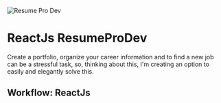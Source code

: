 ![Resume Pro Dev](https://andycastro.com.br/files/resume-pro-dev.png)

# ReactJs ResumeProDev

Create a portfolio, organize your career information and to find a new job can 
be a stressful task, so, thinking about this, I'm creating an option to easily 
and elegantly solve this.

## Workflow: ReactJs